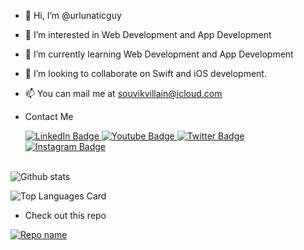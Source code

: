 - 👋 Hi, I’m @urlunaticguy
- 👀 I’m interested in Web Development and App Development
- 🌱 I’m currently learning Web Development and App Development
- 💞️ I’m looking to collaborate on Swift and iOS development.
- 📫 You can mail me at souvikvillain@icloud.com

- Contact Me
  <div id="badges">
    <a href="https://www.linkedin.com/in/souvik-das-98b462213/" target="_blank">
      <img src="https://img.shields.io/badge/LinkedIn-0a66c2?style=for-the-badge&logo=linkedin&logoColor=white" alt="LinkedIn Badge"/>
    </a>
    <a href="https://www.youtube.com/channel/UCd0496wmmZIv_lNHSLTG7ag" target="_blank">
      <img src="https://img.shields.io/badge/YouTube-cc0101?style=for-the-badge&logo=youtube&logoColor=white" alt="Youtube Badge"/>
    </a>
    <a href="https://twitter.com/urlunaticguy" target="_blank">
      <img src="https://img.shields.io/badge/Twitter-1d9bf0?style=for-the-badge&logo=twitter&logoColor=white" alt="Twitter Badge"/>
    </a>
    <a href="https://www.instagram.com/urlunaticguyy/" target="_blank">
      <img src="https://img.shields.io/badge/Instagram-dd4964?style=for-the-badge&logo=instagram&logoColor=white" alt="Instagram Badge"/>
    </a>
  </div>
  
  <br>

 ![Github stats](https://github-readme-stats.vercel.app/api?username=urlunaticguy&theme=highcontrast&show_icons=true&count_private=true)

 ![Top Languages Card](https://github-readme-stats.vercel.app/api/top-langs/?username=urlunaticguy&layout=compact)

- Check out this repo

 [![Repo name](https://github-readme-stats.vercel.app/api/pin/?username=urlunaticguy&repo=crework)](https://github.com/urlunaticguy/crework)

<!---
urlunaticguy/urlunaticguy is a ✨ special ✨ repository because its `README.md` (this file) appears on your GitHub profile.
You can click the Preview link to take a look at your changes.
--->
